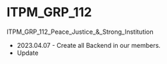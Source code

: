 # ITPM_GRP_112
ITPM_GRP_112_Peace_Justice_&amp;_Strong_Institution

- 2023.04.07 - Create all Backend in our members.
- Update 